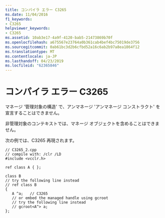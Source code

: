 ```yaml
---
title: コンパイラ エラー C3265
ms.date: 11/04/2016
f1_keywords:
- C3265
helpviewer_keywords:
- C3265
ms.assetid: 10ab3e17-4a9f-4120-bab5-21473869b70f
ms.openlocfilehash: a675567e23764a0b361cab4bef4bc75019de3756
ms.sourcegitcommit: 0ab61bc3d2b6cfbd52a16c6ab2b97a8ea1864f12
ms.translationtype: MT
ms.contentlocale: ja-JP
ms.lasthandoff: 04/23/2019
ms.locfileid: "62365846"
---
```

# <a name="compiler-error-c3265"></a>コンパイラ エラー C3265

マネージ '管理対象の構造' で、アンマネージ 'アンマネージ コンストラクト' を宣言することはできません。

非管理対象のコンテキストでは、マネージ オブジェクトを含めることはできません。

次の例では、C3265 再現されます。

```
// C3265_2.cpp
// compile with: /clr /LD
#include <vcclr.h>

ref class A { };

class B
// try the following line instead
// ref class B
{
   A ^a;   // C3265
   // or embed the managed handle using gcroot
   // try the following line instead
   // gcroot<A^> a;
};
```

